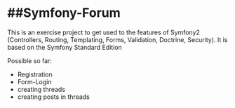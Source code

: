 ##Symfony-Forum
========================

This is an exercise project to get used to the features of Symfony2 (Controllers, Routing, Templating, Forms, Validation, Doctrine, Security).
It is based on the Symfony Standard Edition

Possible so far:
* Registration
* Form-Login
* creating threads
* creating posts in threads

